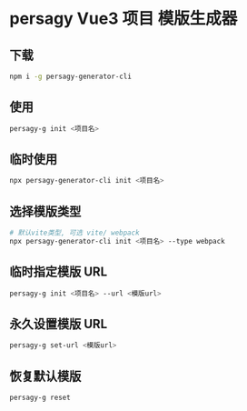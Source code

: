 <!-- @format -->

# persagy Vue3 项目 模版生成器

## 下载

```sh
npm i -g persagy-generator-cli
```

## 使用

```sh
persagy-g init <项目名>
```

## 临时使用

```sh
npx persagy-generator-cli init <项目名>
```

## 选择模版类型

```sh
# 默认vite类型, 可选 vite/ webpack
npx persagy-generator-cli init <项目名> --type webpack
```

## 临时指定模版 URL

```sh
persagy-g init <项目名> --url <模版url>
```

## 永久设置模版 URL

```sh
persagy-g set-url <模版url>
```

## 恢复默认模版

```sh
persagy-g reset
```
